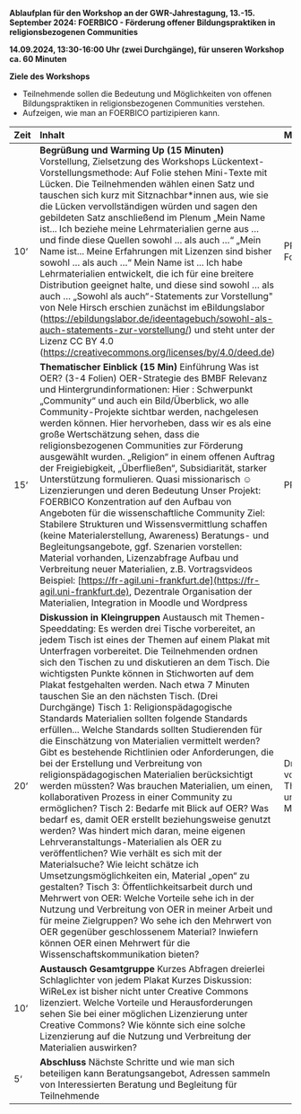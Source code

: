 **Ablaufplan für den Workshop an der GWR-Jahrestagung, 13.-15. September 2024: FOERBICO \- Förderung offener Bildungspraktiken in religionsbezogenen Communities**

**14.09.2024, 13:30-16:00 Uhr (zwei Durchgänge), für unseren Workshop ca. 60 Minuten**

 **Ziele des Workshops**

* Teilnehmende sollen die Bedeutung und Möglichkeiten von offenen Bildungspraktiken in religionsbezogenen Communities verstehen.  
* Aufzeigen, wie man an FOERBICO partizipieren kann.

| Zeit | Inhalt | Material |
| :---- | :---- | :---- |
| 10‘ | **Begrüßung und Warming Up (15 Minuten)** Vorstellung, Zielsetzung des Workshops Lückentext-Vorstellungsmethode: Auf Folie stehen Mini-Texte mit Lücken. Die Teilnehmenden wählen einen Satz und tauschen sich kurz mit Sitznachbar\*innen aus, wie sie die Lücken vervollständigen würden und sagen den gebildeten Satz anschließend im Plenum „Mein Name ist... Ich beziehe meine Lehrmaterialien gerne aus … und finde diese Quellen sowohl … als auch …“ „Mein Name ist... Meine Erfahrungen mit Lizenzen sind bisher sowohl … als auch …“ Mein Name ist ... Ich habe Lehrmaterialien entwickelt, die ich für eine breitere Distribution geeignet halte, und diese sind sowohl … als auch … „Sowohl als auch“-Statements zur Vorstellung" von Nele Hirsch erschien zunächst im eBildungslabor (https://ebildungslabor.de/ideentagebuch/sowohl-als-auch-statements-zur-vorstellung/) und steht unter der Lizenz CC BY 4.0 (https://creativecommons.org/licenses/by/4.0/deed.de) |  PPP Mini-Lückentext Folie |
| 15‘ | **Thematischer Einblick (15 Min)** Einführung  Was ist OER? (3-4 Folien) OER-Strategie des BMBF Relevanz und Hintergrundinformationen: Hier : Schwerpunkt „Community“ und auch ein Bild/Überblick, wo alle Community-Projekte sichtbar werden, nachgelesen werden können. Hier hervorheben, dass wir es als eine große Wertschätzung sehen, dass die religionsbezogenen Communities zur Förderung ausgewählt wurden. „Religion“ in einem offenen Auftrag der Freigiebigkeit, „Überfließen“, Subsidiarität, starker Unterstützung formulieren. Quasi missionarisch ☺ Lizenzierungen und deren Bedeutung Unser Projekt: FOERBICO Konzentration auf den Aufbau von Angeboten für die wissenschaftliche Community Ziel: Stabilere Strukturen und Wissensvermittlung schaffen (keine Materialerstellung, Awareness) Beratungs- und Begleitungsangebote, ggf. Szenarien vorstellen: Material vorhanden, Lizenzabfrage Aufbau und Verbreitung neuer Materialien, z.B. Vortragsvideos Beispiel: [https://fr-agil.uni-frankfurt.de](https://fr-agil.uni-frankfurt.de), Dezentrale Organisation der Materialien, Integration in Moodle und Wordpress | PPP Schaubild Twillo |
| 20‘ | **Diskussion in Kleingruppen** Austausch mit Themen-Speeddating: Es werden drei Tische vorbereitet, an jedem Tisch ist eines der Themen auf einem Plakat mit Unterfragen vorbereitet. Die Teilnehmenden ordnen sich den Tischen zu und diskutieren an dem Tisch. Die wichtigsten Punkte können in Stichworten auf dem Plakat festgehalten werden. Nach etwa 7 Minuten tauschen Sie an den nächsten Tisch. (Drei Durchgänge) Tisch 1: Religionspädagogische Standards Materialien sollten folgende Standards erfüllen... Welche Standards sollten Studierenden für die Einschätzung von Materialien vermittelt werden?  Gibt es bestehende Richtlinien oder Anforderungen, die bei der Erstellung und Verbreitung von religionspädagogischen Materialien berücksichtigt werden müssten? Was brauchen Materialien, um einen, kollaborativen Prozess in einer Community zu ermöglichen? Tisch 2: Bedarfe mit Blick auf OER? Was bedarf es, damit OER erstellt beziehungsweise genutzt werden? Was hindert mich daran, meine eigenen Lehrveranstaltungs-Materialien als OER zu veröffentlichen? Wie verhält es sich mit der Materialsuche?  Wie leicht schätze ich Umsetzungsmöglichkeiten ein, Material „open“ zu gestalten? Tisch 3: Öffentlichkeitsarbeit durch und Mehrwert von OER: Welche Vorteile sehe ich in der Nutzung und Verbreitung von OER in meiner Arbeit und für meine Zielgruppen? Wo sehe ich den Mehrwert von OER gegenüber geschlossenem Material? Inwiefern können OER einen Mehrwert für die Wissenschaftskommunikation bieten?  | Drei Plakate mit vorbereiteten Themenschwerpunkten und Diskussionsfragen Moderationskoffer |
| 10‘ | **Austausch Gesamtgruppe** Kurzes Abfragen dreierlei Schlaglichter von jedem Plakat Kurzes Diskussion: WiReLex ist bisher nicht unter Creative Commons lizenziert. Welche Vorteile und Herausforderungen sehen Sie bei einer möglichen Lizenzierung unter Creative Commons? Wie könnte sich eine solche Lizenzierung auf die Nutzung und Verbreitung der Materialien auswirken? |  |
| 5‘ | **Abschluss**  Nächste Schritte und wie man sich beteiligen kann Beratungsangebot, Adressen sammeln von Interessierten  Beratung und Begleitung für Teilnehmende  |  |

